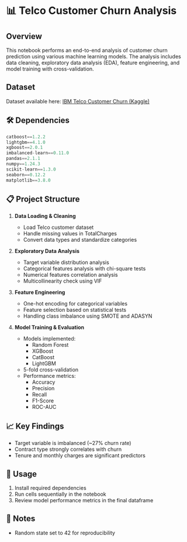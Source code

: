 # 📊 Telco Customer Churn Analysis

## Overview
This notebook performs an end-to-end analysis of customer churn prediction using various machine learning models. The analysis includes data cleaning, exploratory data analysis (EDA), feature engineering, and model training with cross-validation.

## Dataset
Dataset available here: [IBM Telco Customer Churn (Kaggle)](https://www.kaggle.com/datasets/blastchar/telco-customer-churn)


## 🛠️ Dependencies
```python
catboost==1.2.2
lightgbm==4.1.0
xgboost==2.0.1
imbalanced-learn==0.11.0
pandas==2.1.1
numpy==1.24.3
scikit-learn==1.3.0
seaborn==0.12.2
matplotlib==3.8.0
```

## 📋 Project Structure
1. **Data Loading & Cleaning**
   - Load Telco customer dataset
   - Handle missing values in TotalCharges
   - Convert data types and standardize categories

2. **Exploratory Data Analysis**
   - Target variable distribution analysis
   - Categorical features analysis with chi-square tests
   - Numerical features correlation analysis
   - Multicollinearity check using VIF

3. **Feature Engineering**
   - One-hot encoding for categorical variables
   - Feature selection based on statistical tests
   - Handling class imbalance using SMOTE and ADASYN

4. **Model Training & Evaluation**
   - Models implemented:
     - Random Forest
     - XGBoost
     - CatBoost
     - LightGBM
   - 5-fold cross-validation
   - Performance metrics:
     - Accuracy
     - Precision
     - Recall
     - F1-Score
     - ROC-AUC

## 📈 Key Findings
- Target variable is imbalanced (~27% churn rate)
- Contract type strongly correlates with churn
- Tenure and monthly charges are significant predictors

## 🚀 Usage
1. Install required dependencies
2. Run cells sequentially in the notebook
3. Review model performance metrics in the final dataframe

## 📝 Notes
- Random state set to 42 for reproducibility
